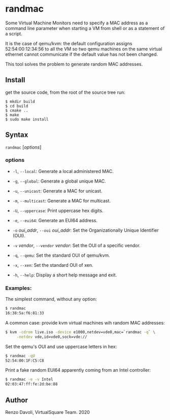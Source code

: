 # randmac

Some Virtual Machine Monitors need to specify a MAC address as a command line parameter when starting a VM from shell or as a statement of a script.

It is the case of qemu/kvm: the default configuration assigns 52:54:00:12:34:56 to all the VM so two qemu machines
on the same virtual ethernet cannot communicate if the default value has not been changed.

This tool solves the problem to generate random MAC addresses.


## Install

get the source code, from the root of the source tree run:
```
$ mkdir build
$ cd build
$ cmake ..
$ make
$ sudo make install
```

## Syntax

`randmac` [*options*]

### options

  * `-l`, `--local`:
    Generate a local administered MAC.

  * `-g`, `--global`:
    Generate a global unique MAC.

  * `-u`, `--unicast`:
    Generate a MAC for unicast.

  * `-m`, `--multicast`:
    Generate a MAC for multicast.

  * `-U`, `--uppercase`:
    Print uppercase hex digits.

  * `-e`, `--eui64`:
    Generate an EUI64 address.

  * `-o` *oui_addr*, `--oui` *oui_addr*:
    Set the Organizationally Unique Identifier (OUI).

  * `-v` *vendor*, `--vendor` *vendor*:
    Set the OUI of a specific vendor.

  * `-q`, `--qemu`:
    Set the standard OUI of qemu/kvm.

  * `-x`, `--xen`:
    Set the standard OUI of xen.

  * `-h`, `--help`:
    Display a short help message and exit.

### Examples:

The simplest command, without any option:
```bash
$ randmac
16:38:5a:f6:81:33
```

A common case: provide kvm virtual machines wih random MAC addresses:
```bash
$ kvm -cdrom live.iso -device e1000,netdev=vde0,mac=`randmac -q` \
     -netdev vde,id=vde0,sock=vde://
```

Set the qemu's OUI and use uppercase letters in hex:
```bash
$ randmac -qU
52:54:00:1F:C5:C8
```

Print a fake random EUI64 apparently coming from an Intel controller:
```bash
$ randmac -e -v Intel
02:03:47:ff:fe:2d:be:88
```

## Author
Renzo Davoli, VirtualSquare Team. 2020